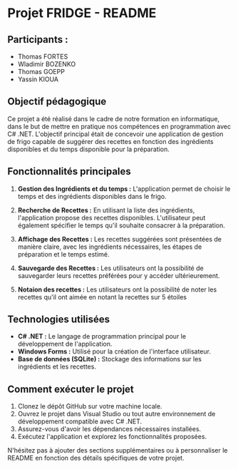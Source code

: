 # Projet FRIDGE - README

## Participants :

- Thomas FORTES
- Wladimir BOZENKO
- Thomas GOEPP
- Yassin KIOUA

## Objectif pédagogique

Ce projet a été réalisé dans le cadre de notre formation en informatique, dans le but de mettre en pratique nos compétences en programmation avec C# .NET. L'objectif principal était de concevoir une application de gestion de frigo capable de suggérer des recettes en fonction des ingrédients disponibles et du temps disponible pour la préparation.

## Fonctionnalités principales

1. **Gestion des Ingrédients et du temps :** L'application permet de choisir le temps et des ingrédients disponibles dans le frigo.

2. **Recherche de Recettes :** En utilisant la liste des ingrédients, l'application propose des recettes disponibles. L'utilisateur peut également spécifier le temps qu'il souhaite consacrer à la préparation.

3. **Affichage des Recettes :** Les recettes suggérées sont présentées de manière claire, avec les ingrédients nécessaires, les étapes de préparation et le temps estimé.

4. **Sauvegarde des Recettes :** Les utilisateurs ont la possibilité de sauvegarder leurs recettes préférées pour y accéder ultérieurement.

5. **Notaion des recettes :** Les utilisateurs ont la possibilité de noter les recettes qu'il ont aimée en notant la recettes sur 5 étoiles

## Technologies utilisées

- **C# .NET :** Le langage de programmation principal pour le développement de l'application.
- **Windows Forms :** Utilisé pour la création de l'interface utilisateur.
- **Base de données (SQLite) :** Stockage des informations sur les ingrédients et les recettes.

## Comment exécuter le projet

1. Clonez le dépôt GitHub sur votre machine locale.
2. Ouvrez le projet dans Visual Studio ou tout autre environnement de développement compatible avec C# .NET.
3. Assurez-vous d'avoir les dépendances nécessaires installées.
4. Exécutez l'application et explorez les fonctionnalités proposées.

N'hésitez pas à ajouter des sections supplémentaires ou à personnaliser le README en fonction des détails spécifiques de votre projet.

